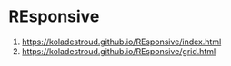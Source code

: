 # REsponsive
1. https://koladestroud.github.io/REsponsive/index.html
2. https://koladestroud.github.io/REsponsive/grid.html

